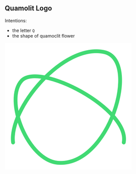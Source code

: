 
## Quamolit Logo

Intentions:

- the letter `Q`
- the shape of quamoclit flower

![](./quamolit.png)
